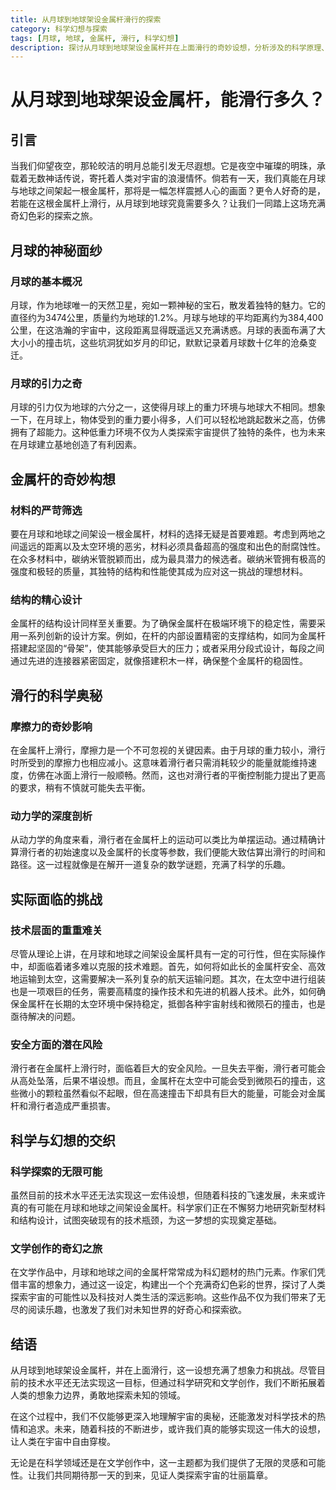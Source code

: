 ```yaml
---
title: 从月球到地球架设金属杆滑行的探索
category: 科学幻想与探索
tags: [月球, 地球, 金属杆, 滑行, 科学幻想]
description: 探讨从月球到地球架设金属杆并在上面滑行的奇妙设想，分析涉及的科学原理、面临的技术挑战以及相关的科幻创作，激发对宇宙探索的无限遐想。
---
```


# 从月球到地球架设金属杆，能滑行多久？

## 引言

当我们仰望夜空，那轮皎洁的明月总能引发无尽遐想。它是夜空中璀璨的明珠，承载着无数神话传说，寄托着人类对宇宙的浪漫情怀。倘若有一天，我们真能在月球与地球之间架起一根金属杆，那将是一幅怎样震撼人心的画面？更令人好奇的是，若能在这根金属杆上滑行，从月球到地球究竟需要多久？让我们一同踏上这场充满奇幻色彩的探索之旅。

## 月球的神秘面纱

### 月球的基本概况

月球，作为地球唯一的天然卫星，宛如一颗神秘的宝石，散发着独特的魅力。它的直径约为3474公里，质量约为地球的1.2%。月球与地球的平均距离约为384,400公里，在这浩瀚的宇宙中，这段距离显得既遥远又充满诱惑。月球的表面布满了大大小小的撞击坑，这些坑洞犹如岁月的印记，默默记录着月球数十亿年的沧桑变迁。

### 月球的引力之奇

月球的引力仅为地球的六分之一，这使得月球上的重力环境与地球大不相同。想象一下，在月球上，物体受到的重力要小得多，人们可以轻松地跳起数米之高，仿佛拥有了超能力。这种低重力环境不仅为人类探索宇宙提供了独特的条件，也为未来在月球建立基地创造了有利因素。

## 金属杆的奇妙构想

### 材料的严苛筛选

要在月球和地球之间架设一根金属杆，材料的选择无疑是首要难题。考虑到两地之间遥远的距离以及太空环境的恶劣，材料必须具备超高的强度和出色的耐腐蚀性。在众多材料中，碳纳米管脱颖而出，成为最具潜力的候选者。碳纳米管拥有极高的强度和极轻的质量，其独特的结构和性能使其成为应对这一挑战的理想材料。

### 结构的精心设计

金属杆的结构设计同样至关重要。为了确保金属杆在极端环境下的稳定性，需要采用一系列创新的设计方案。例如，在杆的内部设置精密的支撑结构，如同为金属杆搭建起坚固的“骨架”，使其能够承受巨大的压力；或者采用分段式设计，每段之间通过先进的连接器紧密固定，就像搭建积木一样，确保整个金属杆的稳固性。

## 滑行的科学奥秘

### 摩擦力的奇妙影响

在金属杆上滑行，摩擦力是一个不可忽视的关键因素。由于月球的重力较小，滑行时所受到的摩擦力也相应减小。这意味着滑行者只需消耗较少的能量就能维持速度，仿佛在冰面上滑行一般顺畅。然而，这也对滑行者的平衡控制能力提出了更高的要求，稍有不慎就可能失去平衡。

### 动力学的深度剖析

从动力学的角度来看，滑行者在金属杆上的运动可以类比为单摆运动。通过精确计算滑行者的初始速度以及金属杆的长度等参数，我们便能大致估算出滑行的时间和路径。这一过程就像是在解开一道复杂的数学谜题，充满了科学的乐趣。

## 实际面临的挑战

### 技术层面的重重难关

尽管从理论上讲，在月球和地球之间架设金属杆具有一定的可行性，但在实际操作中，却面临着诸多难以克服的技术难题。首先，如何将如此长的金属杆安全、高效地运输到太空，这需要解决一系列复杂的航天运输问题。其次，在太空中进行组装也是一项艰巨的任务，需要高精度的操作技术和先进的机器人技术。此外，如何确保金属杆在长期的太空环境中保持稳定，抵御各种宇宙射线和微陨石的撞击，也是亟待解决的问题。

### 安全方面的潜在风险

滑行者在金属杆上滑行时，面临着巨大的安全风险。一旦失去平衡，滑行者可能会从高处坠落，后果不堪设想。而且，金属杆在太空中可能会受到微陨石的撞击，这些微小的颗粒虽然看似不起眼，但在高速撞击下却具有巨大的能量，可能会对金属杆和滑行者造成严重损害。

## 科学与幻想的交织

### 科学探索的无限可能

虽然目前的技术水平还无法实现这一宏伟设想，但随着科技的飞速发展，未来或许真的有可能在月球和地球之间架设金属杆。科学家们正在不懈努力地研究新型材料和结构设计，试图突破现有的技术瓶颈，为这一梦想的实现奠定基础。

### 文学创作的奇幻之旅

在文学作品中，月球和地球之间的金属杆常常成为科幻题材的热门元素。作家们凭借丰富的想象力，通过这一设定，构建出一个个充满奇幻色彩的世界，探讨了人类探索宇宙的可能性以及科技对人类生活的深远影响。这些作品不仅为我们带来了无尽的阅读乐趣，也激发了我们对未知世界的好奇心和探索欲。

## 结语

从月球到地球架设金属杆，并在上面滑行，这一设想充满了想象力和挑战。尽管目前的技术水平还无法实现这一目标，但通过科学研究和文学创作，我们不断拓展着人类的想象力边界，勇敢地探索未知的领域。

在这个过程中，我们不仅能够更深入地理解宇宙的奥秘，还能激发对科学技术的热情和追求。未来，随着科技的不断进步，或许我们真的能够实现这一伟大的设想，让人类在宇宙中自由穿梭。

无论是在科学领域还是在文学创作中，这一主题都为我们提供了无限的灵感和可能性。让我们共同期待那一天的到来，见证人类探索宇宙的壮丽篇章。